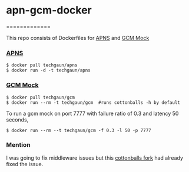 # apn-gcm-docker
=============

This repo consists of Dockerfiles for [APNS](https://gist.githubusercontent.com/rahuloak/4949381/raw/server.js) and [GCM Mock](https://github.com/jondot/cottonballs)

### [APNS](https://gist.githubusercontent.com/rahuloak/4949381/raw/server.js)
```shell
$ docker pull techgaun/apns
$ docker run -d -t techgaun/apns

```

### [GCM Mock](https://github.com/jondot/cottonballs)
```shell
$ docker pull techgaun/gcm
$ docker run --rm -t techgaun/gcm  #runs cottonballs -h by default
```

To run a gcm mock on port 7777 with failure ratio of 0.3 and latency 50 seconds,

```shell
$ docker run --rm --t techgaun/gcm -f 0.3 -l 50 -p 7777
```

### Mention
I was going to fix middleware issues but this [cottonballs fork](https://github.com/mbarnathan-amplify/cottonballs) had already fixed the issue.
